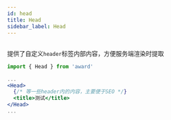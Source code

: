 ```yaml
---
id: head
title: Head
sidebar_label: Head
---
```


##

提供了自定义`header`标签内部内容，方便服务端渲染时提取

```jsx
import { Head } from 'award'

...
<Head>
  {/* 等一些header内的内容，主要便于SEO */}
  <title>测试</title>
</Head>
...
```